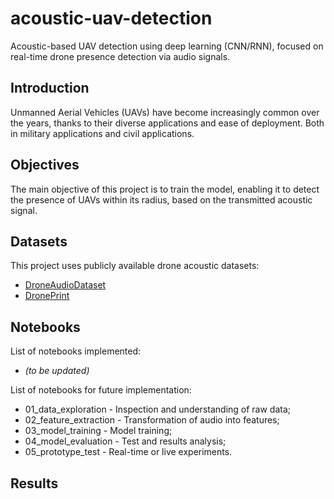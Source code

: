 # acoustic-uav-detection
Acoustic-based UAV detection using deep learning (CNN/RNN), focused on real-time drone presence detection via audio signals.



## Introduction
Unmanned Aerial Vehicles (UAVs) have become increasingly common over the years, thanks to their diverse applications and ease of deployment. Both in military applications and civil applications.


## Objectives
The main objective of this project is to train the model, enabling it to detect the presence of UAVs within its radius, based on the transmitted acoustic signal.


## Datasets
This project uses publicly available drone acoustic datasets:
  - [DroneAudioDataset](https://github.com/saraalemadi/DroneAudioDataset)
  - [DronePrint](https://github.com/DronePrint/DronePrint/tree/master)



## Notebooks
List of notebooks implemented:
  - *(to be updated)*

List of notebooks for future implementation:
  -  01_data_exploration - Inspection and understanding of raw data;
  -  02_feature_extraction - Transformation of audio into features;
  -  03_model_training - Model training;
  -  04_model_evaluation - Test and results analysis;
  -  05_prototype_test - Real-time or live experiments.



## Results
